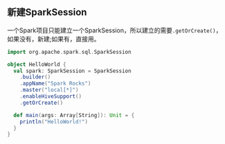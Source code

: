 ## 新建SparkSession

一个Spark项目只能建立一个SparkSession，所以建立的需要`.getOrCreate()`，如果没有，新建;如果有，直接用。

```scala
import org.apache.spark.sql.SparkSession

object HelloWorld {
  val spark: SparkSession = SparkSession
    .builder()
    .appName("Spark Rocks")
    .master("local[*]")
    .enableHiveSupport()
    .getOrCreate()

  def main(args: Array[String]): Unit = {
    println("HelloWorld!")
  }
}
```
